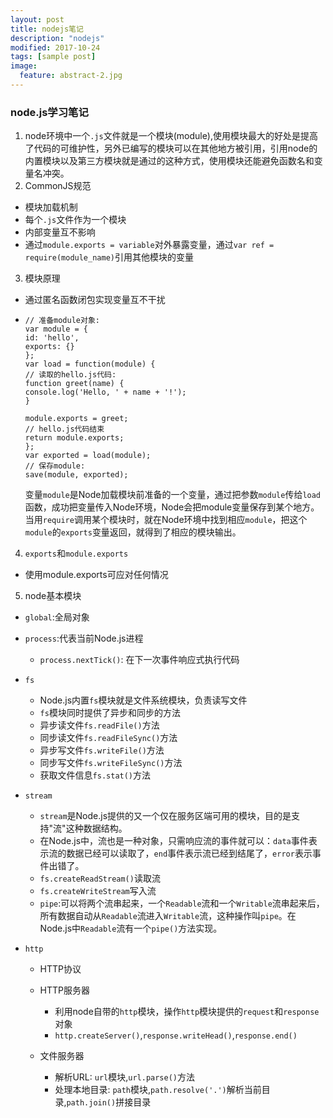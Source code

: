 ```yaml
---
layout: post
title: nodejs笔记
description: "nodejs"
modified: 2017-10-24
tags: [sample post]
image:
  feature: abstract-2.jpg
---
```


### node.js学习笔记

1. node环境中一个`.js`文件就是一个模块(module),使用模块最大的好处是提高了代码的可维护性，另外已编写的模块可以在其他地方被引用，引用node的内置模块以及第三方模块就是通过的这种方式，使用模块还能避免函数名和变量名冲突。
2. CommonJS规范

  - 模块加载机制
  - 每个`.js`文件作为一个模块
  - 内部变量互不影响
  - 通过`module.exports = variable`对外暴露变量，通过`var ref = require(module_name)`引用其他模块的变量

3. 模块原理

  - 通过匿名函数闭包实现变量互不干扰
  - ```
    // 准备module对象:
    var module = {
    id: 'hello',
    exports: {}
    };
    var load = function(module) {
    // 读取的hello.js代码:
    function greet(name) {
    console.log('Hello, ' + name + '!');
    }

    module.exports = greet;
    // hello.js代码结束
    return module.exports;
    };
    var exported = load(module);
    // 保存module:
    save(module, exported);
    ```

    变量`module`是Node加载模块前准备的一个变量，通过把参数`module`传给`load`函数，成功把变量传入Node环境，Node会把module变量保存到某个地方。当用`require`调用某个模块时，就在Node环境中找到相应`module`，把这个`module`的`exports`变量返回，就得到了相应的模块输出。

4. `exports`和`module.exports`

  - 使用module.exports可应对任何情况

5. node基本模块

  - `global`:全局对象
  - `process`:代表当前Node.js进程

    - `process.nextTick()`: 在下一次事件响应式执行代码

  - `fs`

    - Node.js内置`fs`模块就是文件系统模块，负责读写文件
    - `fs`模块同时提供了异步和同步的方法
    - 异步读文件`fs.readFile()`方法
    - 同步读文件`fs.readFileSync()`方法
    - 异步写文件`fs.writeFile()`方法
    - 同步写文件`fs.writeFileSync()`方法
    - 获取文件信息`fs.stat()`方法

  - `stream`

    - `stream`是Node.js提供的又一个仅在服务区端可用的模块，目的是支持"流"这种数据结构。
    - 在Node.js中，流也是一种对象，只需响应流的事件就可以：`data`事件表示流的数据已经可以读取了，`end`事件表示流已经到结尾了，`error`表示事件出错了。
    - `fs.createReadStream()`读取流
    - `fs.createWriteStream`写入流
    - `pipe`:可以将两个流串起来，一个`Readable`流和一个`Writable`流串起来后，所有数据自动从`Readable`流进入`Writable`流，这种操作叫`pipe`。在Node.js中`Readable`流有一个`pipe()`方法实现。

  - `http`

    - HTTP协议
    - HTTP服务器

      - 利用node自带的`http`模块，操作`http`模块提供的`request`和`response`对象
      - `http.createServer()`,`response.writeHead()`,`response.end()`

    - 文件服务器

      - 解析URL: `url`模块,`url.parse()`方法
      - 处理本地目录: `path`模块,`path.resolve('.')`解析当前目录,`path.join()`拼接目录
